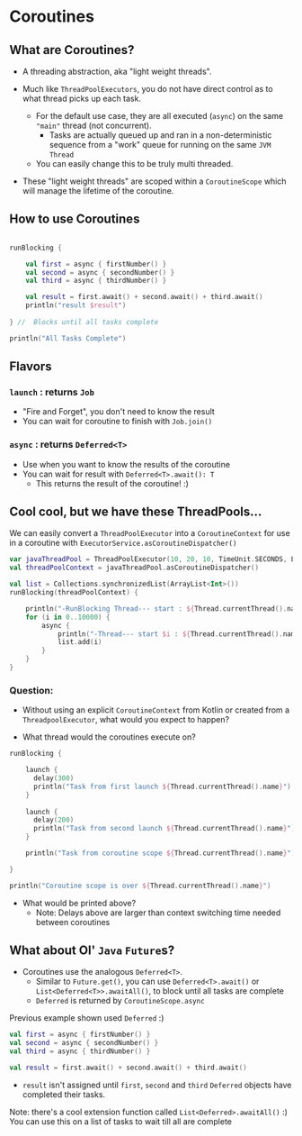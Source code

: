# Coroutines

## What are Coroutines?

- A threading abstraction, aka "light weight threads". 
 - Much like `ThreadPoolExecutors`, you 
do not have direct control as to what thread picks up each task. 
   - For the default use case, 
 they are all executed (`async`) on the same `"main"` thread (not concurrent).
     - Tasks are actually queued up and ran in a non-deterministic sequence from a "work" queue for running on the same `JVM` `Thread`
   - You can easily change this to be truly multi threaded.  
  
 
 - These "light weight threads" are scoped within a `CoroutineScope`
which will manage the lifetime of the coroutine.

## How to use Coroutines

```kotlin

runBlocking {

    val first = async { firstNumber() }
    val second = async { secondNumber() }
    val third = async { thirdNumber() }

    val result = first.await() + second.await() + third.await()
    println("result $result")
    
} //  Blocks until all tasks complete 

println("All Tasks Complete")

```

## Flavors

### `launch` : returns `Job`

- "Fire and Forget", you don't need to know the result
- You can wait for coroutine to finish with `Job.join()`

### `async` : returns `Deferred<T>`

- Use when you want to know the results of the coroutine
- You can wait for result with `Deferred<T>.await(): T`
  - This returns the result of the coroutine! :)

## Cool cool, but we have these ThreadPools...

We can easily convert a `ThreadPoolExecutor` into a `CoroutineContext` for use in a coroutine
with  `ExecutorService.asCoroutineDispatcher()`

```kotlin
var javaThreadPool = ThreadPoolExecutor(10, 20, 10, TimeUnit.SECONDS, LinkedBlockingQueue())
val threadPoolContext = javaThreadPool.asCoroutineDispatcher()

val list = Collections.synchronizedList(ArrayList<Int>())
runBlocking(threadPoolContext) {

    println("-RunBlocking Thread--- start : ${Thread.currentThread().name}")
    for (i in 0..10000) {
        async {
            println("-Thread--- start $i : ${Thread.currentThread().name}")
            list.add(i)
        }
    }
}
```

### Question:
 
- Without using an explicit `CoroutineContext` from Kotlin or created from a `ThreadpoolExecutor`, what would you expect to happen?  

- What thread would the coroutines execute on?

```kotlin
runBlocking {

    launch {
      delay(300)
      println("Task from first launch ${Thread.currentThread().name}")
    }
    
    launch {
      delay(200)
      println("Task from second launch ${Thread.currentThread().name}")
    }

    println("Task from coroutine scope ${Thread.currentThread().name}") 

}

println("Coroutine scope is over ${Thread.currentThread().name}") 
```

- What would be printed above? 
  - Note: Delays above are larger than context switching time needed between coroutines

## What about Ol' `Java` `Future`s?

- Coroutines use the analogous `Deferred<T>`.  
  - Similar to `Future.get()`, 
you can use `Deferred<T>.await()` or `List<Deferred<T>>.awaitAll()`, to block until all tasks are complete
  - `Deferred` is returned by `CoroutineScope.async`

Previous example shown used `Deferred` :)

```kotlin
val first = async { firstNumber() }
val second = async { secondNumber() }
val third = async { thirdNumber() }

val result = first.await() + second.await() + third.await()
```

- `result` isn't assigned until `first`, `second` and `third` `Deferred` objects have completed their tasks.

Note: there's a cool extension function called `List<Deferred>.awaitAll()` :) You can use this on a list of tasks to wait till all are complete
